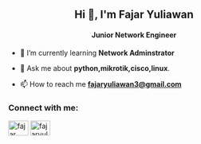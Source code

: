 <h2 align="center">Hi 👋, I'm Fajar Yuliawan</h2>
<h4 align="center"> Junior Network Engineer</h4>

- 🌱 I’m currently learning **Network Adminstrator**

- 💬 Ask me about **python,mikrotik,cisco,linux**.

- 📫 How to reach me **fajaryuliawan3@gmail.com**

<h3 align="left">Connect with me:</h3>
<p align="left">
<a href="https://www.linkedin.com/in/fajar-yuliawan-a7a710289/" target="blank"><img align="center" src="https://raw.githubusercontent.com/rahuldkjain/github-profile-readme-generator/master/src/images/icons/Social/linked-in-alt.svg" alt="fajar yuliawan" height="30" width="40" /></a>
<a href="https://instagram.com/fajaryuliawan3" target="blank"><img align="center" src="https://raw.githubusercontent.com/rahuldkjain/github-profile-readme-generator/master/src/images/icons/Social/instagram.svg" alt="fajaryuliawan3" height="30" width="40" /></a>
</p>
